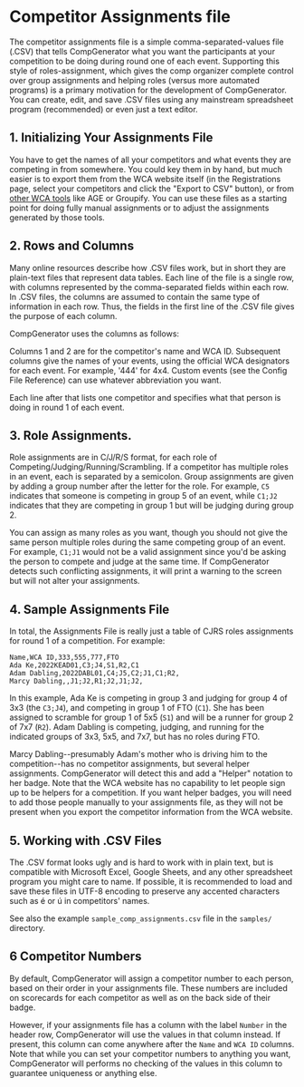 # Competitor Assignments file

The competitor assignments file is a simple comma-separated-values file (.CSV) that tells CompGenerator what you want the participants at your competition to be doing during round one of each event. Supporting this style of roles-assignment, which gives the comp organizer complete control over group assignments and helping roles (versus more automated programs) is a primary motivation for the development of CompGenerator. You can create, edit, and save .CSV files using any mainstream spreadsheet program (recommended) or even just a text editor.

## 1. Initializing Your Assignments File

You have to get the names of all your competitors and what events they are competing in from somewhere. You could key them in by hand, but much easier is to export them from the WCA website itself (in the Registrations page, select your competitors and click the "Export to CSV" button), or from [other WCA tools](https://www.worldcubeassociation.org/score-tools) like AGE or Groupify. You can use these files as a starting point for doing fully manual assignments or to adjust the assignments generated by those tools.

## 2. Rows and Columns

Many online resources describe how .CSV files work, but in short they are plain-text files that represent data tables. Each line of the file is a single row, with columns represented by the comma-separated fields within each row. In .CSV files, the columns are assumed to contain the same type of information in each row. Thus, the fields in the first line of the .CSV file gives the purpose of each column.

CompGenerator uses the columns as follows: 

Columns 1 and 2 are for the competitor's name and WCA ID. Subsequent columns give the names of your events, using the official WCA designators for each event. For example, '444' for 4x4. Custom events (see the Config File Reference) can use whatever abbreviation you want.

Each line after that lists one competitor and specifies what that person is doing in round 1 of each event.

## 3. Role Assignments.

 Role assignments are in C/J/R/S format, for each role of Competing/Judging/Running/Scrambling. If a competitor has multiple roles in an event, each is separated by a semicolon. Group assignments are given by adding a group number after the letter for the role. For example, `C5` indicates that someone is competing in group 5 of an event, while `C1;J2` indicates that they are competing in group 1 but will be judging during group 2.

 You can assign as many roles as you want, though you should not give the same person multiple roles during the same competing group of an event. For example, `C1;J1` would not be a valid assignment since you'd be asking the person to compete and judge at the same time. If CompGenerator detects such conflicting assignments, it will print a warning to the screen but will not alter your assignments.

 ## 4. Sample Assignments File

In total, the Assignments File is really just a table of CJRS roles assignments for round 1 of a competition. For example:

```
Name,WCA ID,333,555,777,FTO
Ada Ke,2022KEAD01,C3;J4,S1,R2,C1
Adam Dabling,2022DABL01,C4;J5,C2;J1,C1;R2,
Marcy Dabling,,J1;J2,R1;J2,J1;J2,
```

In this example, Ada Ke is competing in group 3 and judging for group 4 of 3x3 (the `C3;J4`), and competing in group 1 of FTO (`C1`). She has been assigned to scramble for group 1 of 5x5 (`S1`) and will be a runner for group 2 of 7x7 (`R2`). Adam Dabling is competing, judging, and running for the indicated groups of 3x3, 5x5, and 7x7, but has no roles during FTO.

Marcy Dabling--presumably Adam's mother who is driving him to the competition--has no competitor assignments, but several helper assignments. CompGenerator will detect this and add a "Helper" notation to her badge. Note that the WCA website has no capability to let people sign up to be helpers for a competition. If you want helper badges, you will need to add those people manually to your assignments file, as they will not be present when you export the competitor information from the WCA website.

## 5. Working with .CSV Files

The .CSV format looks ugly and is hard to work with in plain text, but is compatible with Microsoft Excel, Google Sheets, and any other spreadsheet program you might care to name. If possible, it is recommended to load and save these files in UTF-8 encoding to preserve any accented characters such as é or ú in competitors' names.

See also the example `sample_comp_assignments.csv` file in the `samples/` directory.

## 6 Competitor Numbers

By default, CompGenerator will assign a competitor number to each person, based on their order in your assignments file. These numbers are included on scorecards for each competitor as well as on the back side of their badge.

However, if your assignments file has a column with the label `Number` in the header row, CompGenerator will use the values in that column instead. If present, this column can come anywhere after the `Name` and `WCA ID` columns. Note that while you can set your competitor numbers to anything you want, CompGenerator will performs no checking of the values in this column to guarantee uniqueness or anything else.
